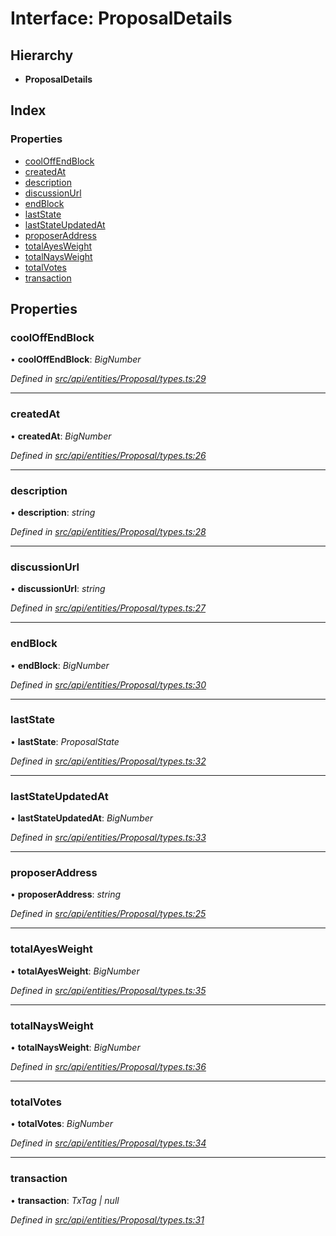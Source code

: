 # Interface: ProposalDetails

## Hierarchy

* **ProposalDetails**

## Index

### Properties

* [coolOffEndBlock](proposaldetails.md#cooloffendblock)
* [createdAt](proposaldetails.md#createdat)
* [description](proposaldetails.md#description)
* [discussionUrl](proposaldetails.md#discussionurl)
* [endBlock](proposaldetails.md#endblock)
* [lastState](proposaldetails.md#laststate)
* [lastStateUpdatedAt](proposaldetails.md#laststateupdatedat)
* [proposerAddress](proposaldetails.md#proposeraddress)
* [totalAyesWeight](proposaldetails.md#totalayesweight)
* [totalNaysWeight](proposaldetails.md#totalnaysweight)
* [totalVotes](proposaldetails.md#totalvotes)
* [transaction](proposaldetails.md#transaction)

## Properties

###  coolOffEndBlock

• **coolOffEndBlock**: *BigNumber*

*Defined in [src/api/entities/Proposal/types.ts:29](https://github.com/PolymathNetwork/polymesh-sdk/blob/41410c6/src/api/entities/Proposal/types.ts#L29)*

___

###  createdAt

• **createdAt**: *BigNumber*

*Defined in [src/api/entities/Proposal/types.ts:26](https://github.com/PolymathNetwork/polymesh-sdk/blob/41410c6/src/api/entities/Proposal/types.ts#L26)*

___

###  description

• **description**: *string*

*Defined in [src/api/entities/Proposal/types.ts:28](https://github.com/PolymathNetwork/polymesh-sdk/blob/41410c6/src/api/entities/Proposal/types.ts#L28)*

___

###  discussionUrl

• **discussionUrl**: *string*

*Defined in [src/api/entities/Proposal/types.ts:27](https://github.com/PolymathNetwork/polymesh-sdk/blob/41410c6/src/api/entities/Proposal/types.ts#L27)*

___

###  endBlock

• **endBlock**: *BigNumber*

*Defined in [src/api/entities/Proposal/types.ts:30](https://github.com/PolymathNetwork/polymesh-sdk/blob/41410c6/src/api/entities/Proposal/types.ts#L30)*

___

###  lastState

• **lastState**: *ProposalState*

*Defined in [src/api/entities/Proposal/types.ts:32](https://github.com/PolymathNetwork/polymesh-sdk/blob/41410c6/src/api/entities/Proposal/types.ts#L32)*

___

###  lastStateUpdatedAt

• **lastStateUpdatedAt**: *BigNumber*

*Defined in [src/api/entities/Proposal/types.ts:33](https://github.com/PolymathNetwork/polymesh-sdk/blob/41410c6/src/api/entities/Proposal/types.ts#L33)*

___

###  proposerAddress

• **proposerAddress**: *string*

*Defined in [src/api/entities/Proposal/types.ts:25](https://github.com/PolymathNetwork/polymesh-sdk/blob/41410c6/src/api/entities/Proposal/types.ts#L25)*

___

###  totalAyesWeight

• **totalAyesWeight**: *BigNumber*

*Defined in [src/api/entities/Proposal/types.ts:35](https://github.com/PolymathNetwork/polymesh-sdk/blob/41410c6/src/api/entities/Proposal/types.ts#L35)*

___

###  totalNaysWeight

• **totalNaysWeight**: *BigNumber*

*Defined in [src/api/entities/Proposal/types.ts:36](https://github.com/PolymathNetwork/polymesh-sdk/blob/41410c6/src/api/entities/Proposal/types.ts#L36)*

___

###  totalVotes

• **totalVotes**: *BigNumber*

*Defined in [src/api/entities/Proposal/types.ts:34](https://github.com/PolymathNetwork/polymesh-sdk/blob/41410c6/src/api/entities/Proposal/types.ts#L34)*

___

###  transaction

• **transaction**: *TxTag | null*

*Defined in [src/api/entities/Proposal/types.ts:31](https://github.com/PolymathNetwork/polymesh-sdk/blob/41410c6/src/api/entities/Proposal/types.ts#L31)*
